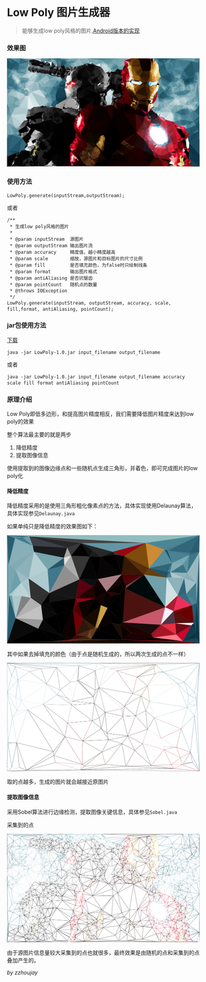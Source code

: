 # Low Poly 图片生成器

> 能够生成low poly风格的图片,[Android版本的实现](https://github.com/zzhoujay/LowPolyAndroid)

### 效果图

![](img/image.png)

### 使用方法

```
LowPoly.generate(inputStream,outputStream);
```
或者
```
/**
 * 生成low poly风格的图片
 *
 * @param inputStream  源图片
 * @param outputStream 输出图片流
 * @param accuracy     精度值，越小精度越高
 * @param scale        缩放，源图片和目标图片的尺寸比例
 * @param fill         是否填充颜色，为false时只绘制线条
 * @param format       输出图片格式
 * @param antiAliasing 是否抗锯齿
 * @param pointCount   随机点的数量
 * @throws IOException
 */
LowPoly.generate(inputStream, outputStream, accuracy, scale, fill,format, antiAliasing, pointCount);
```

### jar包使用方法

[下载](lib/LowPoly-1.1.jar)

```
java -jar LowPoly-1.0.jar input_filename output_filename
```

或者

```
java -jar LowPoly-1.0.jar input_filename output_filename accuracy scale fill format antiAliasing pointCount
```

### 原理介绍

Low Poly即低多边形，和提高图片精度相反，我们需要降低图片精度来达到low poly的效果

整个算法最主要的就是两步

1. 降低精度
2. 提取图像信息

使用提取到的图像边缘点和一些随机点生成三角形，并着色，即可完成图片的low poly化

#### 降低精度

降低精度采用的是使用三角形粗化像素点的方法，具体实现使用Delaunay算法，具体实现参见`Delaunay.java`

如果单纯只是降低精度的效果图如下：

![](img/1.png)

其中如果去掉填充的颜色（由于点是随机生成的，所以两次生成的点不一样）

![](img/2.png)

取的点越多，生成的图片就会越接近原图片


#### 提取图像信息

采用Sobel算法进行边缘检测，提取图像关键信息，具体参见`Sobel.java`

采集到的点

![](img/3.png)

由于源图片信息量较大采集到的点也就很多，最终效果是由随机的点和采集到的点叠加产生的。


_by zzhoujay_
